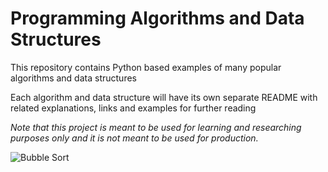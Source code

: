 # Programming Algorithms and Data Structures

This repository contains Python based examples of many popular algorithms and data structures

Each algorithm and data structure will have its own separate README with related explanations, links and examples for further reading

*Note that this project is meant to be used for learning and researching purposes only and it is not meant to be used for production.*

![Bubble Sort](https://upload.wikimedia.org/wikipedia/commons/c/c8/Bubble-sort-example-300px.gif)
